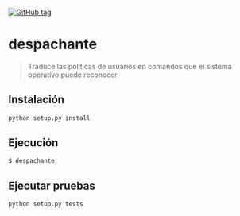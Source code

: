 [![GitHub tag](https://img.shields.io/github/tag/Grupo106/despachante.svg?maxAge=2592000?style=plastic)](https://github.com/Grupo106/despachante/releases)

# despachante
> Traduce las politicas de usuarios en comandos que el sistema operativo puede reconocer

## Instalación

```sh
python setup.py install
```

## Ejecución

```sh
$ despachante
```

## Ejecutar pruebas

```sh
python setup.py tests
```
